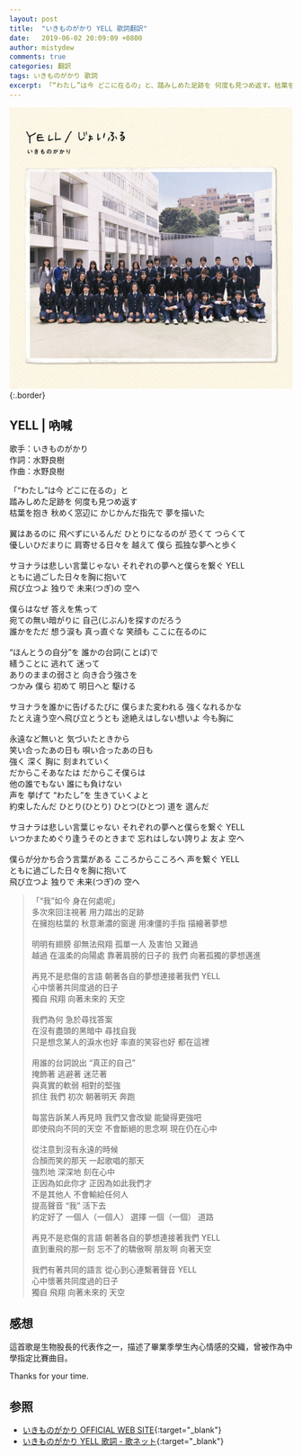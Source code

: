```yaml
---
layout: post
title:  "いきものがかり YELL 歌詞翻訳"
date:   2019-06-02 20:09:09 +0800
author: mistydew
comments: true
categories: 翻訳
tags: いきものがかり 歌詞
excerpt: 「“わたし”は今 どこに在るの」と、踏みしめた足跡を 何度も見つめ返す。枯葉を抱き 秋めく窓辺に、かじかんだ指先で 夢を描いた。
---
```

![YELL／じょいふる.jpg](/images/cover/misc/YELL／じょいふる.jpg){:.border}

## YELL | 吶喊

歌手：いきものがかり<br>
作詞：水野良樹<br>
作曲：水野良樹

<div class="lyric-original">
<p>
「“わたし”は今 どこに在るの」と<br>
踏みしめた足跡を 何度も見つめ返す<br>
枯葉を抱き 秋めく窓辺に かじかんだ指先で 夢を描いた<br>
<br>
翼はあるのに 飛べずにいるんだ ひとりになるのが 恐くて つらくて<br>
優しいひだまりに 肩寄せる日々を 越えて 僕ら 孤独な夢へと歩く<br>
<br>
サヨナラは悲しい言葉じゃない それぞれの夢へと僕らを繋ぐ YELL<br>
ともに過ごした日々を胸に抱いて<br>
飛び立つよ 独りで 未来(つぎ)の 空へ<br>
<br>
僕らはなぜ 答えを焦って<br>
宛ての無い暗がりに 自己(じぶん)を探すのだろう<br>
誰かをただ 想う涙も 真っ直ぐな 笑顔も ここに在るのに<br>
<br>
“ほんとうの自分”を 誰かの台詞(ことば)で<br>
繕うことに 逃れて 迷って<br>
ありのままの弱さと 向き合う強さを<br>
つかみ 僕ら 初めて 明日へと 駆ける<br>
<br>
サヨナラを誰かに告げるたびに 僕らまた変われる 強くなれるかな<br>
たとえ違う空へ飛び立とうとも 途絶えはしない想いよ 今も胸に<br>
<br>
永遠など無いと 気づいたときから<br>
笑い合ったあの日も 唄い合ったあの日も<br>
強く 深く 胸に 刻まれていく<br>
だからこそあなたは だからこそ僕らは<br>
他の誰でもない 誰にも負けない<br>
声を 挙げて “わたし”を 生きていくよと<br>
約束したんだ ひとり(ひとり) ひとつ(ひとつ) 道を 選んだ<br>
<br>
サヨナラは悲しい言葉じゃない それぞれの夢へと僕らを繋ぐ YELL<br>
いつかまためぐり逢うそのときまで 忘れはしない誇りよ 友よ 空へ<br>
<br>
僕らが分かち合う言葉がある こころからこころへ 声を繋ぐ YELL<br>
ともに過ごした日々を胸に抱いて<br>
飛び立つよ 独りで 未来(つぎ)の 空へ
</p>
</div>

<div class="lyric-translation">
<blockquote>
「“我”如今 身在何處呢」<br>
多次來回注視著 用力踏出的足跡<br>
在擁抱枯葉的 秋意漸濃的窗邊 用凍僵的手指 描繪著夢想<br>
<br>
明明有翅膀 卻無法飛翔 孤單一人 及害怕 又難過<br>
越過 在溫柔的向陽處 靠著肩膀的日子的 我們 向著孤獨的夢想邁進<br>
<br>
再見不是悲傷的言語 朝著各自的夢想連接著我們 YELL<br>
心中懷著共同度過的日子<br>
獨自 飛翔 向著未來的 天空<br>
<br>
我們為何 急於尋找答案<br>
在沒有盡頭的黑暗中 尋找自我<br>
只是想念某人的淚水也好 率直的笑容也好 都在這裡<br>
<br>
用誰的台詞說出 “真正的自己”<br>
掩飾著 逃避著 迷茫著<br>
與真實的軟弱 相對的堅強<br>
抓住 我們 初次 朝著明天 奔跑<br>
<br>
每當告訴某人再見時 我們又會改變 能變得更強吧<br>
即使飛向不同的天空 不會斷絕的思念啊 現在仍在心中<br>
<br>
從注意到沒有永遠的時候<br>
合顏而笑的那天 一起歌唱的那天<br>
強烈地 深深地 刻在心中<br>
正因為如此你才 正因為如此我們才<br>
不是其他人 不會輸給任何人<br>
提高聲音 “我” 活下去<br>
約定好了 一個人（一個人） 選擇 一個（一個） 道路<br>
<br>
再見不是悲傷的言語 朝著各自的夢想連接著我們 YELL<br>
直到重飛的那一刻 忘不了的驕傲啊 朋友啊 向著天空<br>
<br>
我們有著共同的語言 從心到心連繫著聲音 YELL<br>
心中懷著共同度過的日子<br>
獨自 飛翔 向著未來的 天空
</blockquote>
</div>

## 感想

這首歌是生物股長的代表作之一，描述了畢業季學生內心情感的交織，曾被作為中學指定比賽曲目。

Thanks for your time.

## 参照

* [いきものがかり OFFICIAL WEB SITE](https://ikimonogakari.com){:target="_blank"}
* [いきものがかり YELL 歌詞 - 歌ネット](https://www.uta-net.com/song/84214){:target="_blank"}

